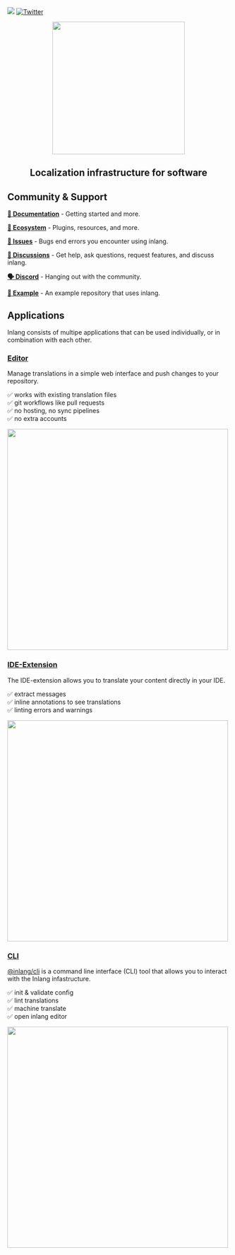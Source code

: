 [![](https://dcbadge.vercel.app/api/server/gdMPPWy57R)](https://discord.gg/gdMPPWy57R) [![Twitter](https://img.shields.io/badge/Twitter-%231DA1F2.svg?style=for-the-badge&logo=Twitter&logoColor=white)](https://twitter.com/inlangHQ)

<div>
    <p align="center">
        <img width="300" src="https://cdn.jsdelivr.net/gh/inlang/inlang/assets/logo-white-background.png"/>
    </p>
    <h2 align="center">
        Localization infrastructure for software 
    </h2>
</div>

## Community & Support

**[📝 Documentation](https://inlang.com/documentation)** - Getting started and more.

**[🌱 Ecosystem](https://inlang.com/documentation/plugins/registry)** - Plugins, resources, and more.

**[🚩 Issues](https://github.com/inlang/inlang/issues)** - Bugs end errors you encounter using inlang.

**[💬 Discussions](https://github.com/inlang/inlang/discussions)** - Get help, ask questions, request features, and discuss inlang.

**[🗣️ Discord](https://discord.gg/gdMPPWy57R)** - Hanging out with the community.

**[📖 Example](https://github.com/inlang/example)** - An example repository that uses inlang.

## Applications

Inlang consists of multipe applications that can be used individually, or in combination with each other.

### [Editor](https://inlang.com/documentation/apps/editor)

Manage translations in a simple web interface and push changes to your repository.

✅ works with existing translation files </br>
✅ git workflows like pull requests </br>
✅ no hosting, no sync pipelines </br>
✅ no extra accounts </br>

<img width="500" src="https://cdn.jsdelivr.net/gh/inlang/inlang/assets/editor-example.png"/>

### [IDE-Extension](https://inlang.com/documentation/apps/ide-extension)

The IDE-extension allows you to translate your content directly in your IDE.

✅ extract messages </br>
✅ inline annotations to see translations </br>
✅ linting errors and warnings </br>

<img width="500" src="https://cdn.jsdelivr.net/gh/inlang/inlang/assets/ide-extension/inline.gif"/>

### [CLI](https://inlang.com/documentation/apps/cli)

[@inlang/cli](https://github.com/inlang/inlang/tree/main/source-code/cli) is a command line interface (CLI) tool that allows you to interact with the Inlang infastructure.

✅ init & validate config </br>
✅ lint translations </br>
✅ machine translate </br>
✅ open inlang editor </br>

<img width="500" src="https://cdn.jsdelivr.net/gh/inlang/inlang/assets/cli-validate.png"/>
